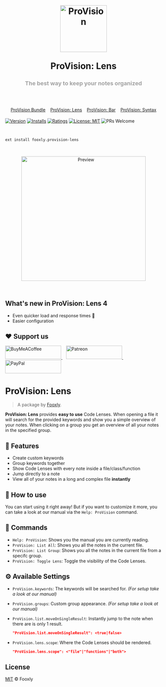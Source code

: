 <h1 align="center">
  <a title="ProVision" href="https://marketplace.visualstudio.com/items?itemName=fooxly.provision-lens">
    <img src="https://assets.fooxly.com/extensions/provision/general/icon.png" alt="ProVision" height="150" />
  </a>
  <p>ProVision: Lens</p>
  <p style="color: #A2A2A2; font-size: 18px;">The best way to keep your notes organized</p>
  <br>
  <p style="color: #3366BB; font-size: 14px; font-weight: normal;">
    <a href="https://marketplace.visualstudio.com/items?itemName=fooxly.provision">ProVision Bundle</a>&nbsp;&nbsp;&nbsp;
    <a href="https://marketplace.visualstudio.com/items?itemName=fooxly.provision-lens">ProVision: Lens</a>&nbsp;&nbsp;&nbsp;
    <a href="https://marketplace.visualstudio.com/items?itemName=fooxly.provision-bar">ProVision: Bar</a>&nbsp;&nbsp;&nbsp;
    <a href="https://marketplace.visualstudio.com/items?itemName=fooxly.provision-syntax">ProVision: Syntax</a>
  </p>
</h1>

[![Version](https://vsmarketplacebadge.apphb.com/version-short/fooxly.provision-lens.svg)](https://marketplace.visualstudio.com/items?itemName=fooxly.provision-lens)
[![Installs](https://vsmarketplacebadge.apphb.com/installs-short/fooxly.provision-lens.svg)](https://marketplace.visualstudio.com/items?itemName=fooxly.provision-lens)
[![Ratings](https://vsmarketplacebadge.apphb.com/rating-short/fooxly.provision-lens.svg)](https://marketplace.visualstudio.com/items?itemName=fooxly.provision-lens)
[![License: MIT](https://img.shields.io/badge/License-MIT-brightgreen.svg)](https://github.com/Fooxly/vscode-provision-lens/blob/master/LICENSE)
![PRs Welcome](https://img.shields.io/badge/PRs-welcome-brightgreen.svg)

<br />

```sh
ext install fooxly.provision-lens
```

<br />
<p align="center">
  <img src="https://assets.fooxly.com/extensions/provision/lens/example.gif" alt="Preview" width="400" />
</p>
<br />

## What's new in ProVision: Lens 4

* Even quicker load and response times 🚀
* Easier configuration

## ❤️ Support us

<p>
  <a title="BuyMeACoffee" href="https://www.buymeacoffee.com/fooxly">
    <img src="https://assets.fooxly.com/third_party/buymeacoffee.png" alt="BuyMeACoffee" width="180" height="43" />
  </a>&nbsp;&nbsp;
  <a title="Patreon" href="https://www.patreon.com/fooxly">
    <img src="https://assets.fooxly.com/third_party/patreon.png" alt="Patreon" width="180" height="43" />
  </a>&nbsp;&nbsp;
  <a title="PayPal" href="https://www.paypal.com/cgi-bin/webscr?cmd=_s-xclick&hosted_button_id=3GEYSYZFXV9GE">
    <img src="https://assets.fooxly.com/third_party/paypal.png" alt="PayPal" width="180" height="43" />
  </a>
</p>

# ProVision: Lens

> A package by [Fooxly](https://www.fooxly.com).

**ProVision: Lens** provides **easy to use** Code Lenses. When opening a file it will search for the provided keywords and show you a simple overview of your notes. When clicking on a group you get an overview of all your notes in the specified group.

## 📐 Features

* Create custom keywords
* Group keywords together
* Show Code Lenses with every note inside a file/class/function
* Jump directly to a note
* View all of your notes in a long and complex file **instantly**

## 📙 How to use

You can start using it right away! But if you want to customize it more, you can take a look at our manual via the `Help: ProVision` command.

## 📕 Commands

* `Help: ProVision`: Shows you the manual you are currently reading.
* `ProVision: List All`: Shows you all the notes in the current file.
* `ProVision: List Group`: Shows you all the notes in the current file from a specifc group.
* `ProVision: Toggle Lens`: Toggle the visibility of the Code Lenses.

## ⚙️ Available Settings

* `ProVision.keywords`: The keywords will be searched for. _(For setup take a look at our manual)_
* `ProVision.groups`: Custom group appearance. _(For setup take a look at our manual)_
* `ProVision.list.moveOnSingleResult`: Instantly jump to the note when there are is only 1 result.

    ```json
    "ProVision.list.moveOnSingleResult": <true|false>
    ```

* `ProVision.lens.scope`: Where the Code Lenses should be rendered.

    ```json
    "ProVision.lens.scope": <"file"|"functions"|"both">
    ```

## License

[MIT](https://github.com/Fooxly/vscode-provision-lens/blob/master/LICENSE) &copy; Fooxly
